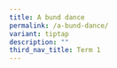 ```yaml
---
title: A bund dance
permalink: /a-bund-dance/
variant: tiptap
description: ""
third_nav_title: Term 1
---
```

